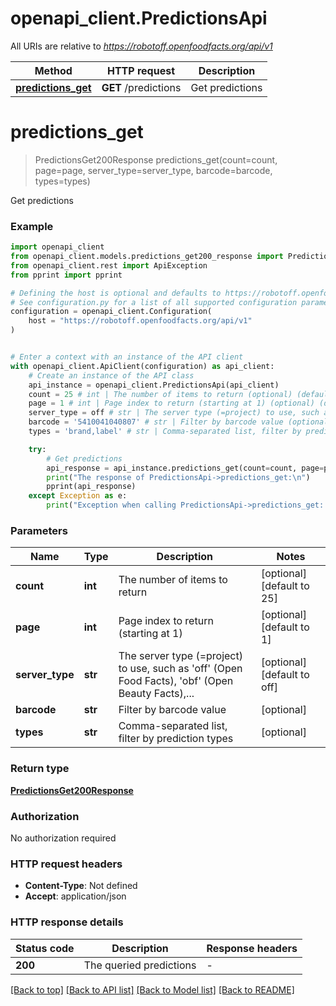 # openapi_client.PredictionsApi

All URIs are relative to *https://robotoff.openfoodfacts.org/api/v1*

Method | HTTP request | Description
------------- | ------------- | -------------
[**predictions_get**](PredictionsApi.md#predictions_get) | **GET** /predictions | Get predictions


# **predictions_get**
> PredictionsGet200Response predictions_get(count=count, page=page, server_type=server_type, barcode=barcode, types=types)

Get predictions

### Example


```python
import openapi_client
from openapi_client.models.predictions_get200_response import PredictionsGet200Response
from openapi_client.rest import ApiException
from pprint import pprint

# Defining the host is optional and defaults to https://robotoff.openfoodfacts.org/api/v1
# See configuration.py for a list of all supported configuration parameters.
configuration = openapi_client.Configuration(
    host = "https://robotoff.openfoodfacts.org/api/v1"
)


# Enter a context with an instance of the API client
with openapi_client.ApiClient(configuration) as api_client:
    # Create an instance of the API class
    api_instance = openapi_client.PredictionsApi(api_client)
    count = 25 # int | The number of items to return (optional) (default to 25)
    page = 1 # int | Page index to return (starting at 1) (optional) (default to 1)
    server_type = off # str | The server type (=project) to use, such as 'off' (Open Food Facts), 'obf' (Open Beauty Facts),... (optional) (default to off)
    barcode = '5410041040807' # str | Filter by barcode value (optional)
    types = 'brand,label' # str | Comma-separated list, filter by prediction types (optional)

    try:
        # Get predictions
        api_response = api_instance.predictions_get(count=count, page=page, server_type=server_type, barcode=barcode, types=types)
        print("The response of PredictionsApi->predictions_get:\n")
        pprint(api_response)
    except Exception as e:
        print("Exception when calling PredictionsApi->predictions_get: %s\n" % e)
```



### Parameters


Name | Type | Description  | Notes
------------- | ------------- | ------------- | -------------
 **count** | **int**| The number of items to return | [optional] [default to 25]
 **page** | **int**| Page index to return (starting at 1) | [optional] [default to 1]
 **server_type** | **str**| The server type (&#x3D;project) to use, such as &#39;off&#39; (Open Food Facts), &#39;obf&#39; (Open Beauty Facts),... | [optional] [default to off]
 **barcode** | **str**| Filter by barcode value | [optional] 
 **types** | **str**| Comma-separated list, filter by prediction types | [optional] 

### Return type

[**PredictionsGet200Response**](PredictionsGet200Response.md)

### Authorization

No authorization required

### HTTP request headers

 - **Content-Type**: Not defined
 - **Accept**: application/json

### HTTP response details

| Status code | Description | Response headers |
|-------------|-------------|------------------|
**200** | The queried predictions |  -  |

[[Back to top]](#) [[Back to API list]](../README.md#documentation-for-api-endpoints) [[Back to Model list]](../README.md#documentation-for-models) [[Back to README]](../README.md)


